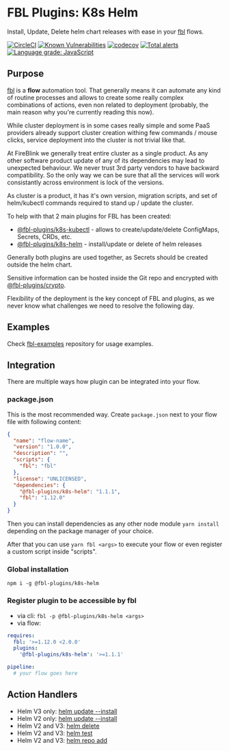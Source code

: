 # FBL Plugins: K8s Helm

Install, Update, Delete helm chart releases with ease in your [fbl](https://fbl.fireblink.com) flows.

[![CircleCI](https://circleci.com/gh/FireBlinkLTD/fbl-plugins-k8s-helm.svg?style=svg)](https://circleci.com/gh/FireBlinkLTD/fbl-plugins-k8s-helm)
[![Known Vulnerabilities](https://snyk.io/test/github/FireBlinkLTD/fbl-plugins-k8s-helm/badge.svg)](https://snyk.io/test/github/FireBlinkLTD/fbl-plugins-k8s-helm)
[![codecov](https://codecov.io/gh/FireBlinkLTD/fbl-plugins-k8s-helm/branch/master/graph/badge.svg)](https://codecov.io/gh/FireBlinkLTD/fbl-plugins-k8s-helm)
[![Total alerts](https://img.shields.io/lgtm/alerts/g/FireBlinkLTD/fbl-plugins-k8s-helm.svg?logo=lgtm&logoWidth=18)](https://lgtm.com/projects/g/FireBlinkLTD/fbl-plugins-k8s-helm/alerts/)
[![Language grade: JavaScript](https://img.shields.io/lgtm/grade/javascript/g/FireBlinkLTD/fbl-plugins-k8s-helm.svg?logo=lgtm&logoWidth=18)](https://lgtm.com/projects/g/FireBlinkLTD/fbl-plugins-k8s-helm/context:javascript)

## Purpose

[fbl](https://fbl.fireblink.com) is a **flow** automation tool. That generally means it can automate any kind of routine processes and allows to create some really complex combinations of actions, even non related to deployment (probably, the main reason why you're currently reading this now).

While cluster deployment is in some cases really simple and some PaaS providers already support cluster creation withing few commands / mouse clicks, service deployment into the cluster is not trivial like that.

At FireBlink we generally treat entire cluster as a single product. As any other software product update of any of its dependencies may lead to unexpected behaviour. We never trust 3rd party vendors to have backward compatibility. So the only way we can be sure that all the services will work consistantly across environment is lock of the versions.

As cluster is a product, it has it's own version, migration scripts, and set of helm/kubectl commands required to stand up / update the cluster.

To help with that 2 main plugins for FBL has been created:

- [@fbl-plugins/k8s-kubectl](https://github.com/FireBlinkLTD/fbl-plugins-k8s-kubectl) - allows to create/update/delete ConfigMaps, Secrets, CRDs, etc.
- [@fbl-plugins/k8s-helm](https://github.com/FireBlinkLTD/fbl-plugins-k8s-helm) - install/update or delete of helm releases

Generally both plugins are used together, as Secrets should be created outside the helm chart.

Sensitive information can be hosted inside the Git repo and encrypted with [@fbl-plugins/crypto](https://github.com/FireBlinkLTD/fbl-plugins-crypto).

Flexibility of the deployment is the key concept of FBL and plugins, as we never know what challenges we need to resolve the following day.

## Examples

Check [fbl-examples](https://github.com/FireBlinkLTD/fbl-examples) repository for usage examples.

## Integration

There are multiple ways how plugin can be integrated into your flow.

### package.json

This is the most recommended way. Create `package.json` next to your flow file with following content:

```json
{
  "name": "flow-name",
  "version": "1.0.0",
  "description": "",
  "scripts": {
    "fbl": "fbl"
  },
  "license": "UNLICENSED",
  "dependencies": {
    "@fbl-plugins/k8s-helm": "1.1.1",
    "fbl": "1.12.0"
  }
}
```

Then you can install dependencies as any other node module `yarn install` depending on the package manager of your choice.

After that you can use `yarn fbl <args>` to execute your flow or even register a custom script inside "scripts".

### Global installation

`npm i -g @fbl-plugins/k8s-helm`

### Register plugin to be accessible by fbl

- via cli: `fbl -p @fbl-plugins/k8s-helm <args>`
- via flow:

```yaml
requires:
  fbl: '>=1.12.0 <2.0.0'
  plugins:
    '@fbl-plugins/k8s-helm': '>=1.1.1'

pipeline:
  # your flow goes here
```

## Action Handlers

- Helm V3 only: [helm update --install](./docs/UpdateOrInstall.md)
- Helm V2 only: [helm update --install](./docs/UpdateOrInstall_V2.md)
- Helm V2 and V3: [helm delete](./docs/Delete.md)
- Helm V2 and V3: [helm test](./docs/Test.md)
- Helm V2 and V3: [helm repo add](./docs/RepoAdd.md)

